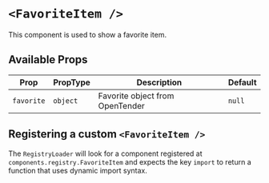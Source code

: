 # `<FavoriteItem />`

This component is used to show a favorite item.

## Available Props

| Prop       | PropType | Description                     | Default |
| ---------- | -------- | ------------------------------- | ------- |
| `favorite` | `object` | Favorite object from OpenTender | `null`  |

## Registering a custom `<FavoriteItem />`

The `RegistryLoader` will look for a component registered at `components.registry.FavoriteItem` and expects the key `import` to return a function that uses dynamic import syntax.
